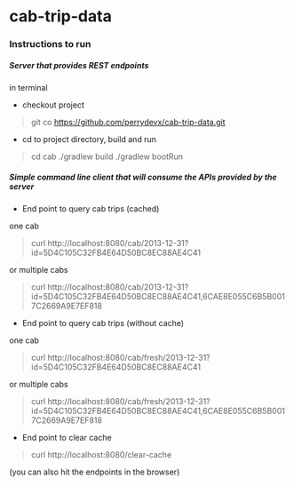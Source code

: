 # cab-trip-data

### Instructions to run

##### Server that provides REST endpoints
in terminal
- checkout project 
>git co https://github.com/perrydevx/cab-trip-data.git 
- cd to project directory, build and run
> cd cab
>./gradlew build
>./gradlew bootRun
##### Simple command line client that will consume the APIs provided by the server 
- End point to query cab trips (cached)

one cab
>curl http://localhost:8080/cab/2013-12-31?id=5D4C105C32FB4E64D50BC8EC88AE4C41

or multiple cabs
>curl http://localhost:8080/cab/2013-12-31?id=5D4C105C32FB4E64D50BC8EC88AE4C41,6CAE8E055C6B5B0017C2669A9E7EF818

- End point to query cab trips (without cache)

one cab
>curl http://localhost:8080/cab/fresh/2013-12-31?id=5D4C105C32FB4E64D50BC8EC88AE4C41

or multiple cabs
>curl http://localhost:8080/cab/fresh/2013-12-31?id=5D4C105C32FB4E64D50BC8EC88AE4C41,6CAE8E055C6B5B0017C2669A9E7EF818

- End point to clear cache
>curl http://localhost:8080/clear-cache

(you can also hit the endpoints in the browser)

